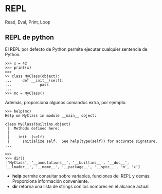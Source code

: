 # REPL
Read, Eval, Print, Loop

## REPL de python
El REPL por defecto de Python permite ejecutar cualquier sentencia de Python.

```
>>> x = 42
>>> print(x)
>>>
>> class MyClass(object):
...     def __init__(self):
...             pass
...
>>> mc = MyClass()
```

Además, proporciona algunos comandos extra, por ejemplo:

```
>>> help(mc)
Help on MyClass in module __main__ object:

class MyClass(builtins.object)
 |  Methods defined here:
 |
 |  __init__(self)
 |      Initialize self.  See help(type(self)) for accurate signature.
...

>>>
>>> dir()
['MyClass', '__annotations__', '__builtins__', '__doc__', '__loader__', '__name__', '__package__', '__spec__', 'n', 'x']
```

- **help** permite consultar sobre variables, funciones del REPL y demás. Proporciona
información conveniente.
- **dir** retorna una lista de strings con los nombres en el alcance actual.
